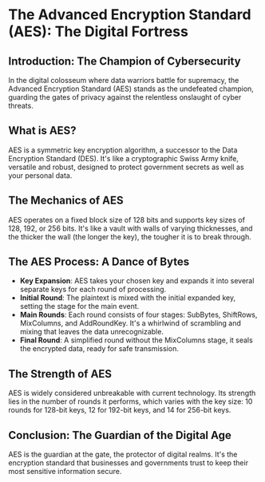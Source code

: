 # The Advanced Encryption Standard (AES): The Digital Fortress

## Introduction: The Champion of Cybersecurity

In the digital colosseum where data warriors battle for supremacy, the Advanced Encryption Standard (AES) stands as the undefeated champion, guarding the gates of privacy against the relentless onslaught of cyber threats.

## What is AES?

AES is a symmetric key encryption algorithm, a successor to the Data Encryption Standard (DES). It's like a cryptographic Swiss Army knife, versatile and robust, designed to protect government secrets as well as your personal data.

## The Mechanics of AES

AES operates on a fixed block size of 128 bits and supports key sizes of 128, 192, or 256 bits. It's like a vault with walls of varying thicknesses, and the thicker the wall (the longer the key), the tougher it is to break through.

## The AES Process: A Dance of Bytes

- **Key Expansion**: AES takes your chosen key and expands it into several separate keys for each round of processing.
- **Initial Round**: The plaintext is mixed with the initial expanded key, setting the stage for the main event.
- **Main Rounds**: Each round consists of four stages: SubBytes, ShiftRows, MixColumns, and AddRoundKey. It's a whirlwind of scrambling and mixing that leaves the data unrecognizable.
- **Final Round**: A simplified round without the MixColumns stage, it seals the encrypted data, ready for safe transmission.

## The Strength of AES

AES is widely considered unbreakable with current technology. Its strength lies in the number of rounds it performs, which varies with the key size: 10 rounds for 128-bit keys, 12 for 192-bit keys, and 14 for 256-bit keys.

## Conclusion: The Guardian of the Digital Age

AES is the guardian at the gate, the protector of digital realms. It's the encryption standard that businesses and governments trust to keep their most sensitive information secure.
